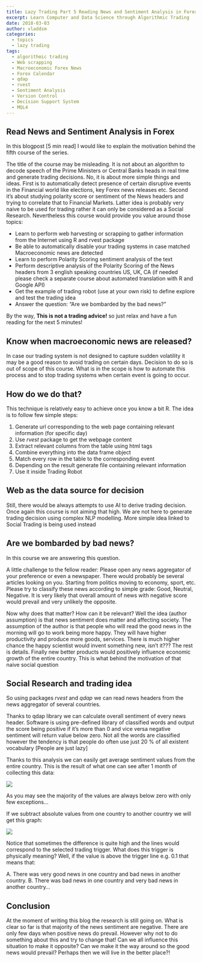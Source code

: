 ```yaml
---
title: Lazy Trading Part 5 Reading News and Sentiment Analysis in Forex
excerpt: Learn Computer and Data Science through Algorithmic Trading
date: 2018-03-03
author: vladdsm
categories:
  - topics
  - lazy trading
tags:
  - algorithmic trading
  - Web scrapping
  - Macroeconomic Forex News
  - Forex Calendar
  - qdap
  - rvest	
  - Sentiment Analysis
  - Version Control
  - Decision Support System
  - MQL4
---
```


## Read News and Sentiment Analysis in Forex

In this blogpost [5 min read] I would like to explain the motivation behind the fifth course of the series. 

The title of the course may be misleading. It is not about an algorithm to decode speech of the Prime Ministers or Central Banks heads in real time and generate trading decisions. No, it is about more simple things and ideas. First is to automatically detect presence of certain disruptive events in the Financial world like elections, key Forex news releases etc. Second it’s about studying polarity score or sentiment of the News headers and trying to correlate that to Financial Markets. Latter idea is probably very naive to be used for trading rather it can only be considered as a Social Research. Nevertheless this course would provide you value around those topics:

* Learn to perform web harvesting or scrapping to gather information from the Internet using R and rvest package
* Be able to automatically disable your trading systems in case matched Macroeconomic news are detected
* Learn to perform Polarity Scoring sentiment analysis of the text
* Perform descriptive analysis of the Polarity Scoring of the News headers from 3 english speaking countries US, UK, CA (if needed please check a separate course about automated translation with R and Google API)
* Get the example of trading robot (use at your own risk) to define explore and test the trading idea
* Answer the question: “Are we bombarded by the bad news?” 

By the way, **This is not a trading advice!** so just relax and have a fun reading for the next 5 minutes!

## Know when macroeconomic news are released?

In case our trading system is not designed to capture sudden volatility it may be a good reason to avoid trading on certain days. Decision to do so is out of scope of this course. What is in the scope is how to automate this process and to stop trading systems when certain event is going to occur.

## How do we do that?

This technique is relatively easy to achieve once you know a bit R. The idea is to follow few simple steps:

1. Generate url corresponding to the web page containing relevant information (for specific day)
2. Use *rvest* package to get the webpage content
3. Extract relevant columns from the table using html tags
4. Combine everything into the data frame object
5. Match every row in the table to the corresponding event
6. Depending on the result generate file containing relevant information
7. Use it inside Trading Robot

## Web as the data source for decision

Still, there would be always attempts to use AI to derive trading decision. Once again this course is not aiming that high. We are not here to generate trading decision using complex NLP modelling. More simple idea linked to Social Trading is being used instead 
 
## Are we bombarded by bad news?

In this course we are answering this question. 

A little challenge to the fellow reader: Please open any news aggregator of your preference or even a newspaper. There would probably be several articles looking on you. Starting from politics moving to economy, sport, etc. Please try to classify these news according to simple grade: Good, Neutral, Negative. It is very likely that overall amount of news with negative score would prevail and very unlikely the opposite.

Now why does that matter? How can it be relevant? Well the idea (author assumption) is that news sentiment does matter and affecting society. The assumption of the author is that people who will read the good news in the morning will go to work being more happy. They will have higher productivity and produce more goods, services. There is much higher chance the happy scientist would invent something new, isn’t it??? The rest is details. Finally new better products would positively influence economic growth of the entire country. This is what behind the motivation of that naive social question 

## Social Research and trading idea

So using packages *rvest* and *qdap* we can read news headers from the news aggregator of several countries. 

Thanks to qdap library we can calculate overall sentiment of every news header. Software is using pre-defined library of classified words and output the score being positive if it’s more than 0 and vice versa negative sentiment will return value below zero. Not all the words are classified however the tendency is that people do often use just 20 % of all existent vocabulary [People are just lazy]

Thanks to this analysis we can easily get average sentiment values from the entire country. This is the result of what one can see after 1 month of collecting this data:

<img src ="https://raw.githubusercontent.com/vzhomeexperiments/R_NewsReading/master/2018-04-21-AllNews.png" >

As you may see the majority of the values are always below zero with only few exceptions…

If we subtract absolute values from one country to another country we will get this graph:

<img src ="https://raw.githubusercontent.com/vzhomeexperiments/R_NewsReading/master/2018-04-19_SetThreshold.png" >

Notice that sometimes the difference is quite high and the lines would correspond to the selected trading trigger. What does this trigger is physically meaning? Well, if the value is above the trigger line e.g. 0.1 that means that:

A. There was very good news in one country and bad news in another country.
B. There was bad news in one country and very bad news in another country…  

## Conclusion

At the moment of writing this blog the research is still going on. What is clear so far is that majority of the news sentiment are negative. There are only few days when positive news do prevail. However why not to do something about this and try to change that! Can we all influence this situation to make it opposite? Can we make it the way around so the good news would prevail? Perhaps then we will live in the better place?!